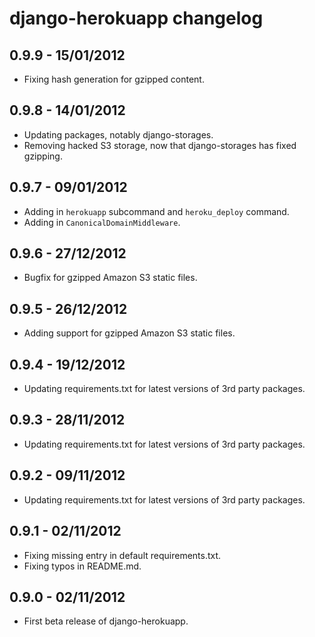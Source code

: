 django-herokuapp changelog
==========================


0.9.9 - 15/01/2012
------------------

* Fixing hash generation for gzipped content.


0.9.8 - 14/01/2012
------------------

* Updating packages, notably django-storages.
* Removing hacked S3 storage, now that django-storages has fixed gzipping.


0.9.7 - 09/01/2012
------------------

* Adding in `herokuapp` subcommand and `heroku_deploy` command.
* Adding in `CanonicalDomainMiddleware`.


0.9.6 - 27/12/2012
------------------

* Bugfix for gzipped Amazon S3 static files.


0.9.5 - 26/12/2012
------------------

* Adding support for gzipped Amazon S3 static files.


0.9.4 - 19/12/2012
------------------

* Updating requirements.txt for latest versions of 3rd party packages.


0.9.3 - 28/11/2012
------------------

* Updating requirements.txt for latest versions of 3rd party packages.


0.9.2 - 09/11/2012
------------------

* Updating requirements.txt for latest versions of 3rd party packages.


0.9.1 - 02/11/2012
------------------

* Fixing missing entry in default requirements.txt.
* Fixing typos in README.md.


0.9.0 - 02/11/2012
------------------

* First beta release of django-herokuapp.